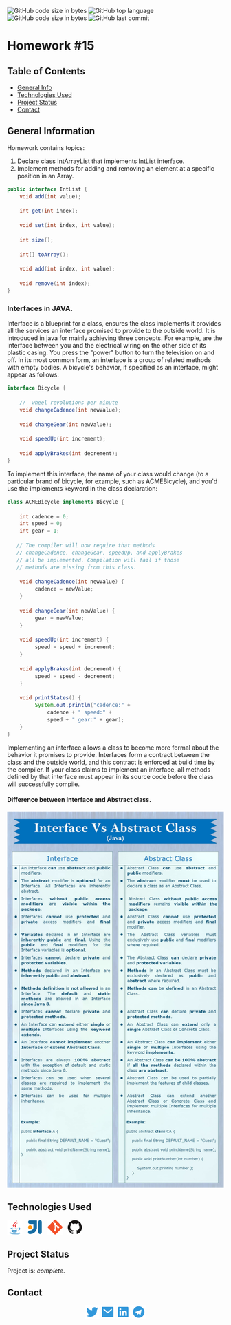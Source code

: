 ![GitHub code size in bytes](https://img.shields.io/github/languages/count/mypage-solutions/Lesson_15)
![GitHub top language](https://img.shields.io/github/languages/top/mypage-solutions/Lesson_15)
![GitHub code size in bytes](https://img.shields.io/github/languages/code-size/mypage-solutions/Lesson_15)
![GitHub last commit](https://img.shields.io/github/last-commit/mypage-solutions/Lesson_15)

# Homework #15 

## Table of Contents

- [General Info](#general-information)
- [Technologies Used](#technologies-used)
- [Project Status](#project-status)
- [Contact](#contact)

## General Information

Homework contains topics:
1. Declare class IntArrayList that implements IntList interface.
2. Implement methods for adding and removing an element at a specific position in an Array.

```java
public interface IntList {
    void add(int value);

    int get(int index);

    void set(int index, int value);

    int size();

    int[] toArray();

    void add(int index, int value);

    void remove(int index);
}
```

### Interfaces in JAVA. 
Interface is a blueprint for a class, ensures the class implements it provides all the services an interface promised to provide to the outside world. 
It is introduced in java for mainly achieving three concepts. For example, are the interface between you and the electrical wiring on the other side of its plastic casing. You press the "power" button to turn the television on and off.
In its most common form, an interface is a group of related methods with empty bodies. A bicycle's behavior, if specified as an interface, might appear as follows:

```java
interface Bicycle {

    //  wheel revolutions per minute
    void changeCadence(int newValue);

    void changeGear(int newValue);

    void speedUp(int increment);

    void applyBrakes(int decrement);
}
```

To implement this interface, the name of your class would change (to a particular brand of bicycle, for example, such as ACMEBicycle), 
and you'd use the implements keyword in the class declaration:

```java
class ACMEBicycle implements Bicycle {

    int cadence = 0;
    int speed = 0;
    int gear = 1;

   // The compiler will now require that methods
   // changeCadence, changeGear, speedUp, and applyBrakes
   // all be implemented. Compilation will fail if those
   // methods are missing from this class.

    void changeCadence(int newValue) {
         cadence = newValue;
    }

    void changeGear(int newValue) {
         gear = newValue;
    }

    void speedUp(int increment) {
         speed = speed + increment;   
    }

    void applyBrakes(int decrement) {
         speed = speed - decrement;
    }

    void printStates() {
         System.out.println("cadence:" +
             cadence + " speed:" + 
             speed + " gear:" + gear);
    }
}
```

Implementing an interface allows a class to become more formal about the behavior it promises to provide. Interfaces form a contract between the class and the outside world, and this contract is enforced at build time by the compiler. If your class claims to implement an interface, all methods defined by that interface must appear in its source code before the class will successfully compile.

#### Difference between Interface and Abstract class.
<p align="center">
  <img src="https://github.com/mypage-solutions/Images/blob/main/Images/interface-vs-abstract-class-in-java.jpg" />
</p>

## Technologies Used

<p>
<img src="https://github.com/mypage-solutions/Images/blob/main/Images/devicon/java-original.svg" width="35" height="35" /><span>&nbsp;&nbsp;</span>
<img src="https://github.com/mypage-solutions/Images/blob/main/Images/devicon/intellij-original.svg" width="35" height="35" /><span>&nbsp;&nbsp;</span>
<img src="https://github.com/mypage-solutions/Images/blob/main/Images/devicon/git-original.svg" width="35" height="35" /><span>&nbsp;&nbsp;</span>
<img src="https://github.com/mypage-solutions/Images/blob/main/Images/devicon/github-original.svg" width="35" height="35" /><span>&nbsp;&nbsp;</span>
</p>
  
## Project Status

Project is: _complete_.

## Contact

<p align="center">
<a href="https://twitter.com/Michael22878035"><img src="https://github.com/mypage-solutions/Images/blob/main/Images/icons/twitter-fill.png" /></a>
<a href="mailto:m_musienko@outlook.com"><img src="https://github.com/mypage-solutions/Images/blob/main/Images/icons/mail-fill.png" /></a>
<a href="https://www.linkedin.com/in/mykhailo-musiienko-80849880/"><img src="https://github.com/mypage-solutions/Images/blob/main/Images/icons/linkedin-box-fill.png" /></a>
<a href="https://t.me/Mykhailo_Musiienko"><img src="https://github.com/mypage-solutions/Images/blob/main/Images/icons/telegram-fill.png" /></a>
</p>

